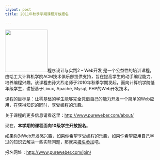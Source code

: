 ```yaml
---
layout: post
title: 2011年秋季学期课程开放报名

---
```


<img class="alignright size-full wp-image-453" title="PureWeber Logo" src="http://www.pureweber.com/wp-content/uploads/2011/03/f8c95d630738d693dbe61bb503fca10a.png" alt="" width="140" height="140" />程序设计与实践2 – Web开发 是一个公益性的培训课程，由哈工大计算机学院ACM技术俱乐部提供支持，旨在提高学生的动手编程能力、培养编程兴趣。该课程由孙大烈老师于2010年秋季学期发起，面向计算机学院低年级学生，讲授基于Linux, Apache, Mysql, PHP的Web开发技术。

课程的目标是：让零基础的学生能够完全凭借自己的能力开发一个简单的Web应用，在获得知识的同时，享受编程的乐趣。

关于课程的更多信息请看这里：<a href="http://www.pureweber.com/about/" target="_blank">http://www.pureweber.com/about/</a>

现在，<strong>本学期的课程面向10级学生开放报名</strong>。

如果你对Web开发感兴趣，如果你希望享受编程的乐趣，如果你希望应用自己学过的知识去解决一些实际问题，那就来<a href="http://www.pureweber.com/about/" target="_blank">报名参加</a>吧。

报名网址：<a href="http://www.pureweber.com/join/" target="_blank">http://www.pureweber.com/join/</a>
